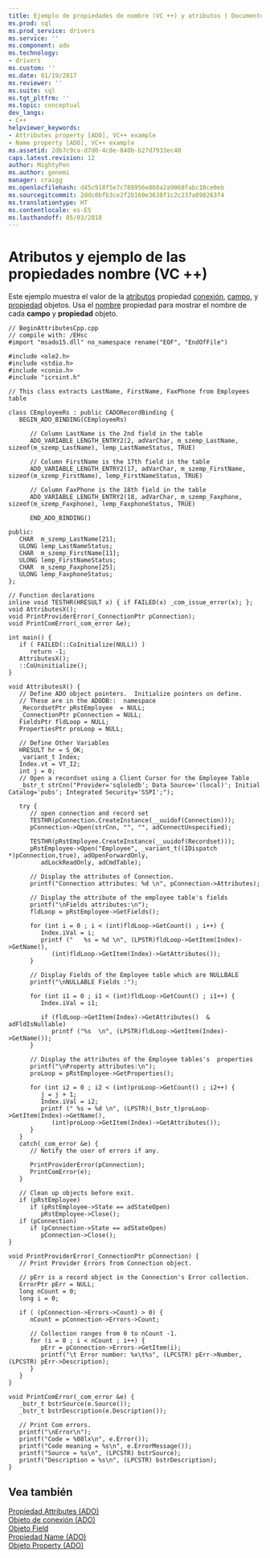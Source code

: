 ```yaml
---
title: Ejemplo de propiedades de nombre (VC ++) y atributos | Documentos de Microsoft
ms.prod: sql
ms.prod_service: drivers
ms.service: ''
ms.component: ado
ms.technology:
- drivers
ms.custom: ''
ms.date: 01/19/2017
ms.reviewer: ''
ms.suite: sql
ms.tgt_pltfrm: ''
ms.topic: conceptual
dev_langs:
- C++
helpviewer_keywords:
- Attributes property [ADO], VC++ example
- Name property [ADO], VC++ example
ms.assetid: 2db7c9ca-d7d0-4c8e-840b-b27d7933ec40
caps.latest.revision: 12
author: MightyPen
ms.author: genemi
manager: craigg
ms.openlocfilehash: d45c918f5e7c788956e860a2a9068fabc10ce0eb
ms.sourcegitcommit: 2ddc0bfb3ce2f2b160e3638f1c2c237a898263f4
ms.translationtype: HT
ms.contentlocale: es-ES
ms.lasthandoff: 05/03/2018
---
```

# <a name="attributes-and-name-properties-example-vc"></a>Atributos y ejemplo de las propiedades nombre (VC ++)
Este ejemplo muestra el valor de la [atributos](../../../ado/reference/ado-api/attributes-property-ado.md) propiedad [conexión](../../../ado/reference/ado-api/connection-object-ado.md), [campo](../../../ado/reference/ado-api/field-object.md), y [propiedad](../../../ado/reference/ado-api/property-object-ado.md) objetos. Usa el [nombre](../../../ado/reference/ado-api/name-property-ado.md) propiedad para mostrar el nombre de cada **campo** y **propiedad** objeto.  
  
```  
// BeginAttributesCpp.cpp  
// compile with: /EHsc  
#import "msado15.dll" no_namespace rename("EOF", "EndOfFile")  
  
#include <ole2.h>  
#include <stdio.h>  
#include <conio.h>  
#include "icrsint.h"  
  
// This class extracts LastName, FirstName, FaxPhone from Employees table  
  
class CEmployeeRs : public CADORecordBinding {  
   BEGIN_ADO_BINDING(CEmployeeRs)  
  
      // Column LastName is the 2nd field in the table  
      ADO_VARIABLE_LENGTH_ENTRY2(2, adVarChar, m_szemp_LastName, sizeof(m_szemp_LastName), lemp_LastNameStatus, TRUE)  
  
      // Column FirstName is the 17th field in the table  
      ADO_VARIABLE_LENGTH_ENTRY2(17, adVarChar, m_szemp_FirstName, sizeof(m_szemp_FirstName), lemp_FirstNameStatus, TRUE)  
  
      // Column FaxPhone is the 18th field in the table  
      ADO_VARIABLE_LENGTH_ENTRY2(18, adVarChar, m_szemp_Faxphone, sizeof(m_szemp_Faxphone), lemp_FaxphoneStatus, TRUE)  
  
      END_ADO_BINDING()  
  
public:  
   CHAR  m_szemp_LastName[21];  
   ULONG lemp_LastNameStatus;  
   CHAR  m_szemp_FirstName[11];  
   ULONG lemp_FirstNameStatus;  
   CHAR  m_szemp_Faxphone[25];  
   ULONG lemp_FaxphoneStatus;  
};  
  
// Function declarations  
inline void TESTHR(HRESULT x) { if FAILED(x) _com_issue_error(x); };  
void AttributesX();  
void PrintProviderError(_ConnectionPtr pConnection);  
void PrintComError(_com_error &e);  
  
int main() {  
   if ( FAILED(::CoInitialize(NULL)) )  
      return -1;  
   AttributesX();  
   ::CoUninitialize();  
}  
  
void AttributesX() {  
   // Define ADO object pointers.  Initialize pointers on define.  
   // These are in the ADODB::  namespace  
   _RecordsetPtr pRstEmployee  = NULL;  
   _ConnectionPtr pConnection = NULL;  
   FieldsPtr fldLoop = NULL;      
   PropertiesPtr proLoop = NULL;  
  
   // Define Other Variables  
   HRESULT hr = S_OK;  
   _variant_t Index;  
   Index.vt = VT_I2;  
   int j = 0;        
   // Open a recordset using a Client Cursor for the Employee Table  
   _bstr_t strCnn("Provider='sqloledb'; Data Source='(local)'; Initial Catalog='pubs'; Integrated Security='SSPI';");  
  
   try {  
      // open connection and record set  
      TESTHR(pConnection.CreateInstance(__uuidof(Connection)));  
      pConnection->Open(strCnn, "", "", adConnectUnspecified);  
  
      TESTHR(pRstEmployee.CreateInstance(__uuidof(Recordset)));  
      pRstEmployee->Open("Employee", _variant_t((IDispatch *)pConnection,true), adOpenForwardOnly,  
         adLockReadOnly, adCmdTable);  
  
      // Display the attributes of Connection.  
      printf("Connection attributes: %d \n", pConnection->Attributes);  
  
      // Display the attribute of the employee table's fields  
      printf("\nFields attributes:\n");  
      fldLoop = pRstEmployee->GetFields();  
  
      for (int i = 0 ; i < (int)fldLoop->GetCount() ; i++) {  
         Index.iVal = i;  
         printf ("   %s = %d \n", (LPSTR)fldLoop->GetItem(Index)->GetName(),  
            (int)fldLoop->GetItem(Index)->GetAttributes());  
      }  
  
      // Display Fields of the Employee table which are NULLBALE  
      printf("\nNULLABLE Fields :");  
  
      for (int i1 = 0 ; i1 < (int)fldLoop->GetCount() ; i1++) {  
         Index.iVal = i1;  
  
         if (fldLoop->GetItem(Index)->GetAttributes()  & adFldIsNullable)  
            printf ("%s  \n", (LPSTR)fldLoop->GetItem(Index)->GetName());      
      }  
  
      // Display the attributes of the Employee tables's  properties  
      printf("\nProperty attributes:\n");  
      proLoop = pRstEmployee->GetProperties();  
  
      for (int i2 = 0 ; i2 < (int)proLoop->GetCount() ; i2++) {  
         j = j + 1;  
         Index.iVal = i2;  
         printf (" %s = %d \n", (LPSTR)(_bstr_t)proLoop->GetItem(Index)->GetName(),  
            (int)proLoop->GetItem(Index)->GetAttributes());   
      }  
   }  
   catch(_com_error &e) {  
      // Notify the user of errors if any.  
  
      PrintProviderError(pConnection);  
      PrintComError(e);  
   }  
  
   // Clean up objects before exit.  
   if (pRstEmployee)  
      if (pRstEmployee->State == adStateOpen)  
         pRstEmployee->Close();  
   if (pConnection)  
      if (pConnection->State == adStateOpen)  
         pConnection->Close();  
}  
  
void PrintProviderError(_ConnectionPtr pConnection) {  
   // Print Provider Errors from Connection object.  
  
   // pErr is a record object in the Connection's Error collection.  
   ErrorPtr pErr = NULL;  
   long nCount = 0;      
   long i = 0;  
  
   if ( (pConnection->Errors->Count) > 0) {  
      nCount = pConnection->Errors->Count;  
  
      // Collection ranges from 0 to nCount -1.  
      for (i = 0 ; i < nCount ; i++) {  
         pErr = pConnection->Errors->GetItem(i);  
         printf("\t Error number: %x\t%s", (LPCSTR) pErr->Number, (LPCSTR) pErr->Description);  
      }  
   }  
}  
  
void PrintComError(_com_error &e) {  
   _bstr_t bstrSource(e.Source());  
   _bstr_t bstrDescription(e.Description());  
  
   // Print Com errors.    
   printf("\nError\n");  
   printf("Code = %08lx\n", e.Error());  
   printf("Code meaning = %s\n", e.ErrorMessage());  
   printf("Source = %s\n", (LPCSTR) bstrSource);  
   printf("Description = %s\n", (LPCSTR) bstrDescription);    
}  
```  
  
## <a name="see-also"></a>Vea también  
 [Propiedad Attributes (ADO)](../../../ado/reference/ado-api/attributes-property-ado.md)   
 [Objeto de conexión (ADO)](../../../ado/reference/ado-api/connection-object-ado.md)   
 [Objeto Field](../../../ado/reference/ado-api/field-object.md)   
 [Propiedad Name (ADO)](../../../ado/reference/ado-api/name-property-ado.md)   
 [Objeto Property (ADO)](../../../ado/reference/ado-api/property-object-ado.md)
